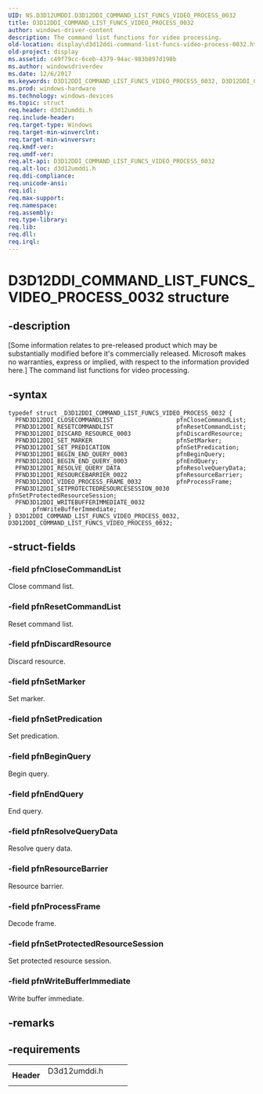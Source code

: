 ```yaml
---
UID: NS.D3D12UMDDI.D3D12DDI_COMMAND_LIST_FUNCS_VIDEO_PROCESS_0032
title: D3D12DDI_COMMAND_LIST_FUNCS_VIDEO_PROCESS_0032
author: windows-driver-content
description: The command list functions for video processing.
old-location: display\d3d12ddi-command-list-funcs-video-process-0032.htm
old-project: display
ms.assetid: c49f79cc-6ceb-4379-94ac-983b897d198b
ms.author: windowsdriverdev
ms.date: 12/6/2017
ms.keywords: D3D12DDI_COMMAND_LIST_FUNCS_VIDEO_PROCESS_0032, D3D12DDI_COMMAND_LIST_FUNCS_VIDEO_PROCESS_0032
ms.prod: windows-hardware
ms.technology: windows-devices
ms.topic: struct
req.header: d3d12umddi.h
req.include-header: 
req.target-type: Windows
req.target-min-winverclnt: 
req.target-min-winversvr: 
req.kmdf-ver: 
req.umdf-ver: 
req.alt-api: D3D12DDI_COMMAND_LIST_FUNCS_VIDEO_PROCESS_0032
req.alt-loc: d3d12umddi.h
req.ddi-compliance: 
req.unicode-ansi: 
req.idl: 
req.max-support: 
req.namespace: 
req.assembly: 
req.type-library: 
req.lib: 
req.dll: 
req.irql: 
---
```


# D3D12DDI_COMMAND_LIST_FUNCS_VIDEO_PROCESS_0032 structure



## -description
<p class="CCE_Message">[Some information relates to pre-released product which may be substantially modified before it's commercially released. Microsoft makes no warranties, express or implied, with respect to the information provided here.]
The command list functions for video processing.


## -syntax

````
typedef struct _D3D12DDI_COMMAND_LIST_FUNCS_VIDEO_PROCESS_0032 {
  PFND3D12DDI_CLOSECOMMANDLIST                  pfnCloseCommandList;
  PFND3D12DDI_RESETCOMMANDLIST                  pfnResetCommandList;
  PFND3D12DDI_DISCARD_RESOURCE_0003             pfnDiscardResource;
  PFND3D12DDI_SET_MARKER                        pfnSetMarker;
  PFND3D12DDI_SET_PREDICATION                   pfnSetPredication;
  PFND3D12DDI_BEGIN_END_QUERY_0003              pfnBeginQuery;
  PFND3D12DDI_BEGIN_END_QUERY_0003              pfnEndQuery;
  PFND3D12DDI_RESOLVE_QUERY_DATA                pfnResolveQueryData;
  PFND3D12DDI_RESOURCEBARRIER_0022              pfnResourceBarrier;
  PFND3D12DDI_VIDEO_PROCESS_FRAME_0032          pfnProcessFrame;
  PFND3D12DDI_SETPROTECTEDRESOURCESESSION_0030  pfnSetProtectedResourceSession;
  PFND3D12DDI_WRITEBUFFERIMMEDIATE_0032         pfnWriteBufferImmediate;
} D3D12DDI_COMMAND_LIST_FUNCS_VIDEO_PROCESS_0032, D3D12DDI_COMMAND_LIST_FUNCS_VIDEO_PROCESS_0032;
````


## -struct-fields

### -field pfnCloseCommandList

Close command list.

### -field pfnResetCommandList

Reset command list.

### -field pfnDiscardResource

Discard resource.

### -field pfnSetMarker

Set marker.

### -field pfnSetPredication

Set predication.

### -field pfnBeginQuery

Begin query.

### -field pfnEndQuery

End query.

### -field pfnResolveQueryData

Resolve query data.

### -field pfnResourceBarrier

Resource barrier.

### -field pfnProcessFrame

Decode frame.

### -field pfnSetProtectedResourceSession

Set protected resource session.

### -field pfnWriteBufferImmediate

Write buffer immediate.

## -remarks


## -requirements
<table>
<tr>
<th width="30%">
Header
</th>
<td width="70%">
<dl>
<dt>D3d12umddi.h</dt>
</dl>
</td>
</tr>
</table>